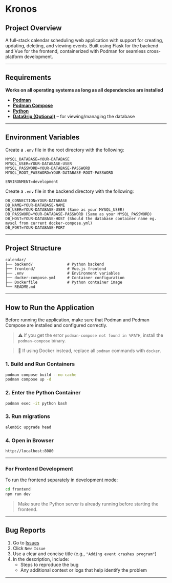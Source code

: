 # Kronos

## Project Overview
A full-stack calendar scheduling web application with support for creating, updating, deleting, and viewing events. Built using Flask for the backend and Vue for the frontend, containerized with Podman for seamless cross-platform development.

---

## Requirements
**Works on all operating systems as long as all dependencies are installed**

- **[Podman](https://podman.io/docs/installation)**
- **[Podman Compose](https://github.com/containers/podman-compose)**
- **[Python](https://www.python.org/downloads/)**
- **[DataGrip (Optional)](https://www.jetbrains.com/datagrip/)** – for viewing/managing the database

---

## Environment Variables

Create a `.env` file in the root directory with the following:

```env
MYSQL_DATABASE=YOUR-DATABASE
MYSQL_USER=YOUR-DATABASE-USER
MYSQL_PASSWORD=YOUR-DATABASE-PASSWORD
MYSQL_ROOT_PASSWORD=YOUR-DATABASE-ROOT-PASSWORD

ENVIRONMENT=development
```

Create a `.env` file in the backend directory with the following:
```env
DB_CONNECTION=YOUR-DATABASE
DB_NAME=YOUR-DATABASE-NAME 
DB_USER=YOUR-DATABASE-USER (Same as your MYSQL_USER)
DB_PASSWORD=YOUR-DATABASE-PASSWORD (Same as your MYSQL_PASSWORD)
DB_HOST=YOUR-DATABASE-HOST (Should the database container name eg. mysql from current docker-compose.yml)
DB_PORT=YOUR-DATABASE-PORT
```
---

## Project Structure

```
calendar/
├── backend/               # Python backend
├── frontend/              # Vue.js frontend
├── .env                   # Environment variables
├── docker-compose.yml     # Container configuration
├── Dockerfile             # Python container image
└── README.md
```

---

## How to Run the Application

Before running the application, make sure that Podman and Podman Compose are installed and configured correctly.

> ⚠️ If you get the error `podman-compose not found in %PATH`, install the `podman-compose` binary.

> 🐳 If using Docker instead, replace all `podman` commands with `docker`.

### 1. Build and Run Containers

```bash
podman compose build --no-cache
podman compose up -d
```

### 2. Enter the Python Container

```bash
podman exec -it python bash
```

### 3. Run migrations

```bash
alembic upgrade head
```

### 4. Open in Browser

```
http://localhost:8080
```

---

### For Frontend Development

To run the frontend separately in development mode:

```bash
cd frontend
npm run dev
```

> Make sure the Python server is already running before starting the frontend.

---

## Bug Reports

1. Go to [Issues](https://github.com/aaronchristian99/calender/issues)
2. Click `New Issue`
3. Use a clear and concise title (e.g., `"Adding event crashes program"`)
4. In the description, include:
    - Steps to reproduce the bug
    - Any additional context or logs that help identify the problem

---
